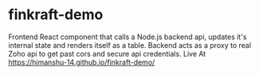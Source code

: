 # finkraft-demo
Frontend React component that calls a Node.js backend api, updates it's internal state and renders itself as a table. Backend acts as a proxy to real Zoho api to get past cors and secure api credentials.
Live At https://himanshu-14.github.io/finkraft-demo/

